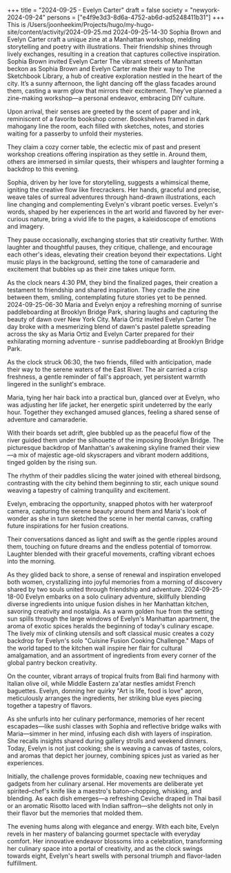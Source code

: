 +++
title = "2024-09-25 - Evelyn Carter"
draft = false
society = "newyork-2024-09-24"
persons = ["e4f9e3d3-8d6a-4752-ab6d-ad5248411b31"]
+++
This is /Users/joonheekim/Projects/hugo/my-hugo-site/content/activity/2024-09-25.md
2024-09-25-14-30
Sophia Brown and Evelyn Carter craft a unique zine at a Manhattan workshop, melding storytelling and poetry with illustrations. Their friendship shines through lively exchanges, resulting in a creation that captures collective inspiration.
Sophia Brown invited Evelyn Carter
The vibrant streets of Manhattan beckon as Sophia Brown and Evelyn Carter make their way to The Sketchbook Library, a hub of creative exploration nestled in the heart of the city. It’s a sunny afternoon, the light dancing off the glass facades around them, casting a warm glow that mirrors their excitement. They’ve planned a zine-making workshop—a personal endeavor, embracing DIY culture.

Upon arrival, their senses are greeted by the scent of paper and ink, reminiscent of a favorite bookshop corner. Bookshelves framed in dark mahogany line the room, each filled with sketches, notes, and stories waiting for a passerby to unfold their mysteries. 

They claim a cozy corner table, the eclectic mix of past and present workshop creations offering inspiration as they settle in. Around them, others are immersed in similar quests, their whispers and laughter forming a backdrop to this evening.

Sophia, driven by her love for storytelling, suggests a whimsical theme, igniting the creative flow like firecrackers. Her hands, graceful and precise, weave tales of surreal adventures through hand-drawn illustrations, each line changing and complementing Evelyn's vibrant poetic verses. Evelyn's words, shaped by her experiences in the art world and flavored by her ever-curious nature, bring a vivid life to the pages, a kaleidoscope of emotions and imagery.

They pause occasionally, exchanging stories that stir creativity further. With laughter and thoughtful pauses, they critique, challenge, and encourage each other's ideas, elevating their creation beyond their expectations. Light music plays in the background, setting the tone of camaraderie and excitement that bubbles up as their zine takes unique form.

As the clock nears 4:30 PM, they bind the finalized pages, their creation a testament to friendship and shared inspiration. They cradle the zine between them, smiling, contemplating future stories yet to be penned.
2024-09-25-06-30
Maria and Evelyn enjoy a refreshing morning of sunrise paddleboarding at Brooklyn Bridge Park, sharing laughs and capturing the beauty of dawn over New York City.
Maria Ortiz invited Evelyn Carter
The day broke with a mesmerizing blend of dawn's pastel palette spreading across the sky as Maria Ortiz and Evelyn Carter prepared for their exhilarating morning adventure - sunrise paddleboarding at Brooklyn Bridge Park.

As the clock struck 06:30, the two friends, filled with anticipation, made their way to the serene waters of the East River. The air carried a crisp freshness, a gentle reminder of fall's approach, yet persistent warmth lingered in the sunlight's embrace.

Maria, tying her hair back into a practical bun, glanced over at Evelyn, who was adjusting her life jacket, her energetic spirit undeterred by the early hour. Together they exchanged amused glances, feeling a shared sense of adventure and camaraderie.

With their boards set adrift, glee bubbled up as the peaceful flow of the river guided them under the silhouette of the imposing Brooklyn Bridge. The picturesque backdrop of Manhattan's awakening skyline framed their view—a mix of majestic age-old skyscrapers and vibrant modern additions, tinged golden by the rising sun.

The rhythm of their paddles slicing the water joined with ethereal birdsong, contrasting with the city behind them beginning to stir, each unique sound weaving a tapestry of calming tranquility and excitement.

Evelyn, embracing the opportunity, snapped photos with her waterproof camera, capturing the serene beauty around them and Maria's look of wonder as she in turn sketched the scene in her mental canvas, crafting future inspirations for her fusion creations.

Their conversations danced as light and swift as the gentle ripples around them, touching on future dreams and the endless potential of tomorrow. Laughter blended with their graceful movements, crafting vibrant echoes into the morning.

As they glided back to shore, a sense of renewal and inspiration enveloped both women, crystallizing into joyful memories from a morning of discovery shared by two souls united through friendship and adventure.
2024-09-25-18-00
Evelyn embarks on a solo culinary adventure, skillfully blending diverse ingredients into unique fusion dishes in her Manhattan kitchen, savoring creativity and nostalgia.
As a warm golden hue from the setting sun spills through the large windows of Evelyn's Manhattan apartment, the aroma of exotic spices heralds the beginning of today's culinary escape. The lively mix of clinking utensils and soft classical music creates a cozy backdrop for Evelyn's solo "Cuisine Fusion Cooking Challenge." Maps of the world taped to the kitchen wall inspire her flair for cultural amalgamation, and an assortment of ingredients from every corner of the global pantry beckon creativity.

On the counter, vibrant arrays of tropical fruits from Bali find harmony with Italian olive oil, while Middle Eastern za'atar nestles amidst French baguettes. Evelyn, donning her quirky "Art is life, food is love" apron, meticulously arranges the ingredients, her striking blue eyes piecing together a tapestry of flavors.

As she unfurls into her culinary performance, memories of her recent escapades—like sushi classes with Sophia and reflective bridge walks with Maria—simmer in her mind, infusing each dish with layers of inspiration. She recalls insights shared during gallery strolls and weekend dinners. Today, Evelyn is not just cooking; she is weaving a canvas of tastes, colors, and aromas that depict her journey, combining spices just as varied as her experiences.

Initially, the challenge proves formidable, coaxing new techniques and gadgets from her culinary arsenal. Her movements are deliberate yet spirited–chef's knife like a maestro's baton–chopping, whisking, and blending. As each dish emerges—a refreshing Ceviche draped in Thai basil or an aromatic Risotto laced with Indian saffron—she delights not only in their flavor but the memories that molded them.

The evening hums along with elegance and energy. With each bite, Evelyn revels in her mastery of balancing gourmet spectacle with everyday comfort. Her innovative endeavor blossoms into a celebration, transforming her culinary space into a portal of creativity, and as the clock swings towards eight, Evelyn's heart swells with personal triumph and flavor-laden fulfillment.
